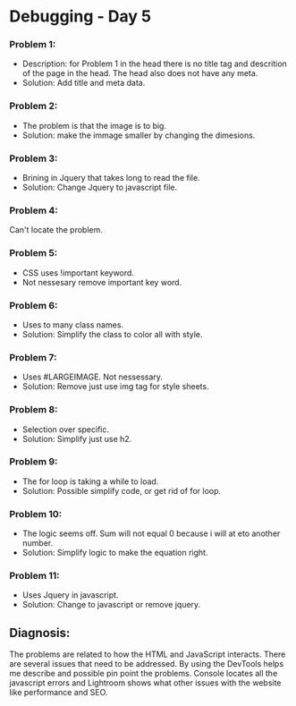 # Debugging - Day 5

### Problem 1:

- Description: for Problem 1 in the head there is no title tag and descrition of the page in the head. The head also does not have any meta.
- Solution: Add title and meta data.

### Problem 2:

- The problem is that the image is to big.
- Solution: make the immage smaller by changing the dimesions.

### Problem 3:

- Brining in Jquery that takes long to read the file.
- Solution: Change Jquery to javascript file.

### Problem 4:

Can't locate the problem.

### Problem 5:

- CSS uses !important keyword.
- Not nessesary remove important key word.

### Problem 6:

- Uses to many class names.
- Solution: Simplify the class to color all with style.

### Problem 7:

- Uses #LARGEIMAGE. Not nessessary.
- Solution: Remove just use img tag for style sheets.

### Problem 8:

- Selection over specific.
- Solution: Simplify just use h2.

### Problem 9:

- The for loop is taking a while to load.
- Solution: Possible simplify code, or get rid of for loop.

### Problem 10:

- The logic seems off. Sum will not equal 0 because i will at eto another number.
- Solution: Simplify logic to make the equation right.

### Problem 11:

- Uses Jquery in javascript.
- Solution: Change to javascript or remove jquery.

## Diagnosis:

The problems are related to how the HTML and JavaScript interacts. There are several issues that need to be addressed. By using the DevTools helps me describe and possible pin point the problems. Console locates all the javascript errors and Lightroom shows what other issues with the website like performance and SEO.
